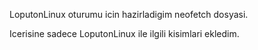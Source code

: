 LoputonLinux oturumu icin hazirladigim neofetch dosyasi.

Icerisine sadece LoputonLinux ile ilgili kisimlari ekledim.
